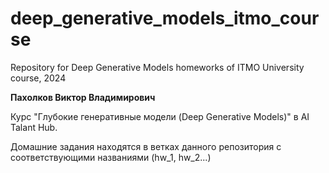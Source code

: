 # deep_generative_models_itmo_course
Repository for Deep Generative Models homeworks of ITMO University course, 2024

**Пахолков Виктор Владимирович**

Курс "Глубокие генеративные модели (Deep Generative Models)" в AI Talant Hub.

Домашние задания находятся в ветках данного репозитория с соответствующими названиями (hw_1, hw_2...)
